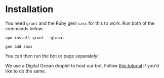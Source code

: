 # Installation
You need `grunt` and the Ruby gem `sass` for this to work. Run both of the commands below:

```
npm install grunt --global
```

```
gem add sass
```

You can then run the bot or page separately!

We use a Digital Ocean droplet to host our bot. Follow [this tutorial](https://www.digitalocean.com/community/questions/flask-nginx-uwsgi-ubuntu-tutorial?answer=35613) if you'd like to do the same.
